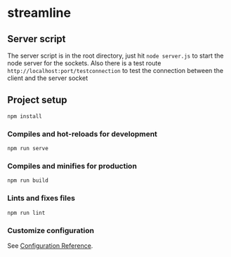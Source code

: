 # streamline

## Server script
The server script is in the root directory, just hit `node server.js` to start the node server for the sockets. Also there is a test route `http://localhost:port/testconnection` to test the connection between the client and the server socket

## Project setup
```
npm install
```

### Compiles and hot-reloads for development
```
npm run serve
```

### Compiles and minifies for production
```
npm run build
```

### Lints and fixes files
```
npm run lint
```

### Customize configuration
See [Configuration Reference](https://cli.vuejs.org/config/).
